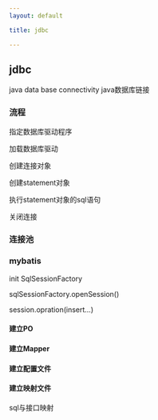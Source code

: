 ```yaml
---
layout: default

title: jdbc

---
```


## jdbc

java data base connectivity java数据库链接

### 流程

指定数据库驱动程序

加载数据库驱动

创建连接对象

创建statement对象

执行statement对象的sql语句

关闭连接

### 连接池
### mybatis
init SqlSessionFactory

sqlSessionFactory.openSession()

session.opration(insert...)
#### 建立PO
#### 建立Mapper

#### 建立配置文件

#### 建立映射文件
sql与接口映射
